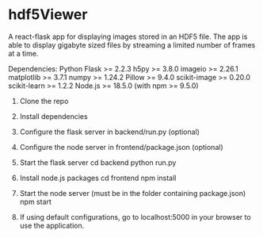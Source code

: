 # hdf5Viewer
A react-flask app for displaying images stored in an HDF5 file. The app is able to display gigabyte sized files by streaming a limited number of frames at a time.

Dependencies:
    Python
        Flask >= 2.2.3
        h5py >= 3.8.0
        imageio >= 2.26.1
        matplotlib >= 3.7.1
        numpy >= 1.24.2
        Pillow >= 9.4.0
        scikit-image >= 0.20.0
        scikit-learn >= 1.2.2
    Node.js >= 18.5.0 (with npm >= 9.5.0)

1) Clone the repo
2) Install dependencies
3) Configure the flask server in backend/run.py (optional)
4) Configure the node server in frontend/package.json (optional)
5) Start the flask server
        cd backend
        python run.py
        
6) Install node.js packages
        cd frontend
        npm install
7) Start the node server (must be in the folder containing package.json)
        npm start
        
8) If using default configurations, go to localhost:5000 in your browser to use the application.
        
